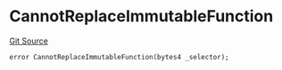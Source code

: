 # CannotReplaceImmutableFunction
[Git Source](https://github.com/thrackle-io/forte-rules-engine/blob/05058af162713f188a988f6affb17d318400fb7d/src/client/token/handler/diamond/HandlerDiamondLib.sol)


```solidity
error CannotReplaceImmutableFunction(bytes4 _selector);
```

